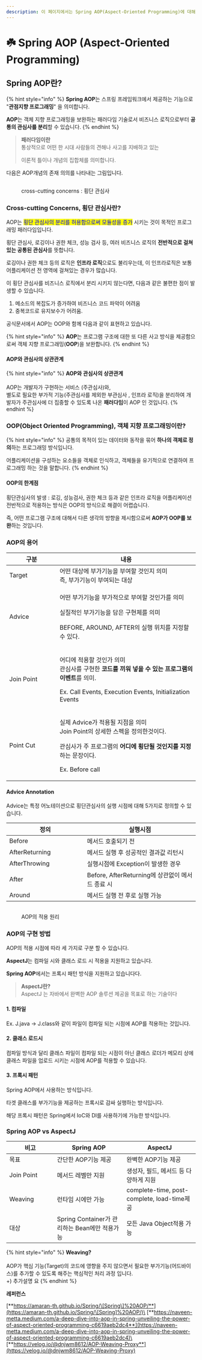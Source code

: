 ```yaml
---
description: 이 페이지에서는 Spring AOP(Aspect-Oriented Programming)에 대해 설명합니다.
---
```


# ☘️ Spring AOP (Aspect-Oriented Programming)

## Spring AOP란?

{% hint style="info" %}
**Spring AOP**는 스프링 프레임워크에서 제공하는 기능으로 "**관점지향 프로그래밍**" 을 의미합니다.

**AOP**는 객체 지향 프로그래밍을 보완하는 패러다임 기술로서 비즈니스 로직으로부터 **공통의 관심사를 분리**할 수 있습니다.
{% endhint %}

> **패러다임이란**\
> 통상적으로 어떤 한 시대 사람들의 견해나 사고를 지배하고 있는
>
> 이론적 틀이나 개념의 집합체를 의미합니다.

다음은 AOP개념의 존재 의의를 나타내는 그림입니다.&#x20;

<figure><img src="../.gitbook/assets/image (10).png" alt=""><figcaption><p>cross-cutting concerns : 횡단  관심사</p></figcaption></figure>





### Cross-cutting Concerns, 횡단 관심사란?

AOP는 <mark style="color:blue;">횡단 관심사의 분리를 허용함으로써 모듈성을 증가</mark> 시키는 것이 목적인 프로그래밍 패러다임입니다.

횡단 관심사, 로깅이나  권한 체크,  성능 검사 등,  여러 비즈니스 로직의 **전반적으로 걸쳐있는 공통된 관심사**를 뜻합니다.

로깅이나 권한 체크 등의 로직은 **인프라 로직**으로도 불리우는데, 이 인프라로직은 보통 어플리케이션 전 영역에 걸쳐있는 경우가 많습니다.

이 횡단 관심사를 비즈니스 로직에서 분리 시키지 않는다면, 다음과 같은 불편한  점이 발생할 수 있습니다.

1. 메소드의 복잡도가 증가하여 비즈니스 코드 파악이 어려움
2. 중복코드로 유지보수가 어려움.

공식문서에서 AOP는 OOP와 함께 다음과 같이 표현하고 있습니다.

{% hint style="info" %}
**AOP**는 프로그램 구조에 대한 또 다른 사고 방식을 제공함으로써 객체 지향 프로그래밍(**OOP**)을 보완합니다.
{% endhint %}



#### AOP와 관심사의 상관관계

{% hint style="info" %}
**AOP와 관심사의 상관관계**\
\
AOP는 개발자가 구현하는 서비스 (주관심사)와, \
별도로 필요한 부가적 기능(주관심사를 제외한 부관심사 , 인프라 로직)을 분리하여 개발자가 주관심사에 더 집중할 수 있도록 나온 **패러다임**이 AOP 인 것입니다.
{% endhint %}



### OOP(Object Oriented Programming), 객체 지향 프로그래밍이란?



{% hint style="info" %}
공통의 목적이 있는 데이터와 동작을 묶어 **하나의 객체로 정의**하는 프로그래밍 방식입니다.&#x20;

어플리케이션을 구성하는 요소들을 객체로 인식하고, 객체들을 유기적으로 연결하여 프로그래밍 하는 것을 말합니다.
{% endhint %}

#### OOP의 한계점

횡단관심사의 발생 : 로깅, 성능검사, 권한 체크 등과 같은 인프라 로직을 어플리케이션 전반적으로 적용하는 방식은 OOP의 방식으로 해결이 어렵습니다.&#x20;

즉, 어떤 프로그램 구조에 대해서 다른 생각의 방향을 제시함으로써 **AOP가 OOP를 보완**하는 것입니다.



### AOP의 용어

<table><thead><tr><th width="118">구분</th><th>내용</th></tr></thead><tbody><tr><td>Target</td><td>어떤 대상에 부가기능을 부여할 것인지 의미<br>즉, 부가기능이 부여되는 대상</td></tr><tr><td>Advice </td><td><p>어떤 부가기능을 부가적으로 부여할 것인가를 의미</p><p>실질적인 부가기능을 담은 구현체를 의미</p><p>BEFORE, AROUND, AFTER의 실행 위치를 지정할 수 있다.</p></td></tr><tr><td>Join Point</td><td><p>어디에 적용할 것인가 의미<br>관심사를 구현한 <strong>코드를 끼워 넣을 수 있는 프로그램의 이벤트</strong>를 의미.</p><p>Ex. Call Events, Execution Events, Initialization Events</p></td></tr><tr><td>Point Cut</td><td><p>실제 Advice가 적용될 지점을 의미<br>Join Point의 상세한 스펙을 정의한것이다.</p><p>관심사가 주 프로그램의 <strong>어디에 횡단될 것인지를 지정</strong>하는 문장이다.</p><p>Ex. Before call</p></td></tr></tbody></table>



#### Advice Annotation

Advice는 특정 어노테이션으로 횡단관심사의 실행 시점에 대해 5가지로 정의할 수 있습니다.

<table><thead><tr><th width="191">정의</th><th>실행시점</th></tr></thead><tbody><tr><td>Before</td><td>메서드 호출되기 전</td></tr><tr><td>AfterReturning</td><td>메서드 실행 후 성공적인 결과값 리턴시</td></tr><tr><td>AfterThrowing</td><td>실행시점에 Exception이 발생한 경우</td></tr><tr><td>After</td><td>Before, AfterReturning에 상관없이 메서드 종료 시</td></tr><tr><td>Around</td><td>메서드 실행 전 후로 실행 가능</td></tr></tbody></table>



<figure><img src="../.gitbook/assets/image (4).png" alt=""><figcaption><p>AOP의 적용 원리</p></figcaption></figure>





### AOP의 구현 방법

AOP의 적용 시점에 따라 세 가지로 구분 할 수 있습니다.

**AspectJ**는 컴파일 시와 클래스 로드 시 적용을 지원하고 있습니다.

**Spring AOP**에서는 프록시 패턴 방식을 지원하고 있습니다다.

> **AspectJ란?**\
> AspectJ 는 자바에서 완벽한 AOP 솔루션 제공을 목표로 하는 기술이다

#### 1. 컴파일

Ex. J.java -> J.class와 같이 파일이 컴파일 되는 시점에 AOP를 적용하는 것입니다.

#### 2. 클래스 로드시

컴파일 방식과 달리 클래스 파일이 컴파일 되는 시점이 아닌 클래스 로더가 메모리 상에 클래스 파일을 업로드 시키는 시점에 AOP를 적용할 수 있습니다.

#### 3. 프록시 패턴

Spring AOP에서 사용하는 방식입니다.

타겟 클래스를 부가기능을 제공하는 프록시로 감싸 실행하는 방식입니다.

해당 프록시 패턴은 Spring에서 IoC와 DI를 사용하기에 가능한 방식입니다.





### Spring AOP vs AspectJ



<table><thead><tr><th width="111">비고</th><th>Spring AOP</th><th>AspectJ</th></tr></thead><tbody><tr><td>목표</td><td>간단한 AOP기능 제공</td><td>완벽한 AOP기능 제공</td></tr><tr><td>Join Point</td><td>메서드 레벨만 지원</td><td>생성자, 필드, 메서드 등 다양하게 지원</td></tr><tr><td>Weaving</td><td>런타임 시에만 가능</td><td>complete-time, post-complete, load-time제공</td></tr><tr><td>대상</td><td>Spring Container가 관리하는 Bean에만 적용가능</td><td>모든 Java Object적용 가능</td></tr></tbody></table>



{% hint style="info" %}
**Weaving?**\
\
AOP가 핵심 기능(Target)의 코드에 영향을 주지 않으면서 필요한 부가기능(어드바이스)를 추가할 수 있도록 해주는 핵심적인 처리 과정 입니다.\
\+) 추가설명 요
{% endhint %}





**레퍼런스**

[**https://amaran-th.github.io/Spring/\[Spring\]%20AOP/**](https://amaran-th.github.io/Spring/\[Spring]%20AOP/)\
[**https://naveen-metta.medium.com/a-deep-dive-into-aop-in-spring-unveiling-the-power-of-aspect-oriented-programming-c6619aeb2dc4**](https://naveen-metta.medium.com/a-deep-dive-into-aop-in-spring-unveiling-the-power-of-aspect-oriented-programming-c6619aeb2dc4)\
\
[**https://velog.io/@dnjwm8612/AOP-Weaving-Proxy**](https://velog.io/@dnjwm8612/AOP-Weaving-Proxy)
